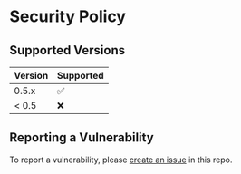 # Security Policy

## Supported Versions

| Version | Supported          |
| ------- | ------------------ |
| 0.5.x   | :white_check_mark: |
| < 0.5   | :x:                |

## Reporting a Vulnerability

To report a vulnerability, please [create an issue](https://github.com/integreat-io/integreat-authenticator-jwt/issues) in this repo.
